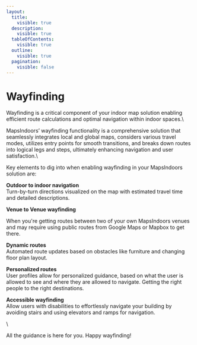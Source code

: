 ```yaml
---
layout:
  title:
    visible: true
  description:
    visible: true
  tableOfContents:
    visible: true
  outline:
    visible: true
  pagination:
    visible: false
---
```


# Wayfinding

Wayfinding is a critical component of your indoor map solution enabling efficient route calculations and optimal navigation within indoor spaces.\


MapsIndoors’ wayfinding functionality is a comprehensive solution that seamlessly integrates local and global maps, considers various travel modes, utilizes entry points for smooth transitions, and breaks down routes into logical legs and steps, ultimately enhancing navigation and user satisfaction.\


Key elements to dig into when enabling wayfinding in your MapsIndoors solution are:

**Outdoor to indoor navigation**\
Turn-by-turn directions visualized on the map with estimated travel time and detailed descriptions.

**Venue to Venue wayfinding**

When you're getting routes between two of your own MapsIndoors venues and may require using public routes from Google Maps or Mapbox to get there.

**Dynamic routes**\
Automated route updates based on obstacles like furniture and changing floor plan layout.&#x20;

**Personalized routes**\
User profiles allow for personalized guidance, based on what the user is allowed to see and where they are allowed to navigate. Getting the right people to the right destinations.

**Accessible wayfinding**\
Allow users with disabilities to effortlessly navigate your building by avoiding stairs and using elevators and ramps for navigation. &#x20;

\


All the guidance is here for you. Happy wayfinding!
